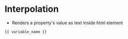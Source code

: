 # Interpolation

- Renders a property's value as text inside html element

```html
{{ variable_name }}
```